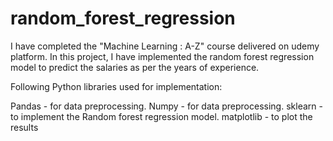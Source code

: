 # random_forest_regression

I have completed the "Machine Learning : A-Z" course delivered on udemy platform. In this project, I have implemented the random forest regression model to predict the salaries as per the years of experience. 

Following Python libraries used for implementation:

Pandas - for data preprocessing.
Numpy - for data preprocessing.
sklearn - to implement the Random forest regression model.
matplotlib - to plot the results
